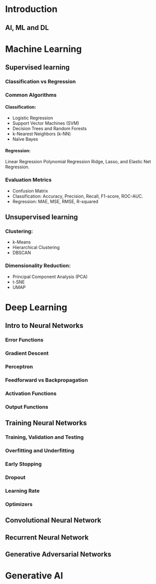 # Introduction
## AI, ML and DL

# Machine Learning
## Supervised learning
### Classification vs Regression
### Common Algorithms
#### Classification:
- Logistic Regression
- Support Vector Machines (SVM)
- Decision Trees and Random Forests
- k-Nearest Neighbors (k-NN)
- Naïve Bayes
#### Regression:
Linear Regression
Polynomial Regression
Ridge, Lasso, and Elastic Net Regression.

### Evaluation Metrics
- Confusion Matrix
- Classification: Accuracy, Precision, Recall, F1-score, ROC-AUC.
- Regression: MAE, MSE, RMSE, R-squared

## Unsupervised learning
### Clustering:
- k-Means
- Hierarchical Clustering
- DBSCAN
### Dimensionality Reduction:
- Principal Component Analysis (PCA)
- t-SNE
- UMAP

# Deep Learning

## Intro to Neural Networks

### Error Functions
### Gradient Descent
### Perceptron
### Feedforward vs Backpropagation
### Activation Functions
### Output Functions

## Training Neural Networks
### Training, Validation and Testing
### Overfitting and Underfitting
### Early Stopping
### Dropout
### Learning Rate
### Optimizers


## Convolutional Neural Network
## Recurrent Neural Network
## Generative Adversarial Networks

# Generative AI

